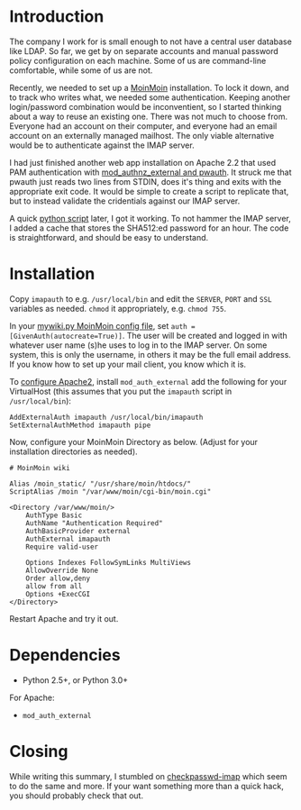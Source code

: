 # Introduction

The company I work for is small enough to not have a central user database like LDAP. So far, we get by on separate accounts and manual password policy configuration on each machine. Some of us are command-line comfortable, while some of us are not.

Recently, we needed to set up a [MoinMoin](http://www.moinmo.in) installation. To lock it down, and to track who writes what, we needed some authentication. Keeping another login/password combination would be inconventient, so I started thinking about a way to reuse an existing one. There was not much to choose from. Everyone had an account on their computer, and everyone had an email account on an externally managed mailhost. The only viable alternative would be to authenticate against the IMAP server.

I had just finished another web app installation on Apache 2.2 that used PAM authentication with [mod_authnz_external and pwauth](http://code.google.com/p/pwauth/wiki/InstallApache). It struck me that pwauth just reads two lines from STDIN, does it's thing and exits with the appropriate exit code. It would be simple to create a script to replicate that, but to instead validate the cridentials against our IMAP server.

A quick [python script](imapauth) later, I got it working. To not hammer the IMAP server, I added a cache that stores the SHA512:ed password for an hour. The code is straightforward, and should be easy to understand.

# Installation

Copy `imapauth` to e.g. `/usr/local/bin` and edit the `SERVER`, `PORT` and `SSL` variables as needed. `chmod` it appropriately, e.g. `chmod 755`.

In your [mywiki.py MoinMoin config file](http://moinmo.in/HelpOnAuthentication#given_by_REMOTE_USER_environment_variable), set `auth = [GivenAuth(autocreate=True)]`. The user will be created and logged in with whatever user name (s)he uses to log in to the IMAP server. On some system, this is only the username, in others it may be the full email address. If you know how to set up your mail client, you know which it is.

To [configure Apache2](http://code.google.com/p/pwauth/wiki/InstallApache), install `mod_auth_external` add the following for your VirtualHost (this assumes that you put the `imapauth` script in `/usr/local/bin`):

    AddExternalAuth imapauth /usr/local/bin/imapauth
    SetExternalAuthMethod imapauth pipe

Now, configure your MoinMoin Directory as below. (Adjust for your installation directories as needed).

	# MoinMoin wiki

	Alias /moin_static/ "/usr/share/moin/htdocs/"
	ScriptAlias /moin "/var/www/moin/cgi-bin/moin.cgi"

	<Directory /var/www/moin/>
		AuthType Basic
		AuthName "Authentication Required"
		AuthBasicProvider external
		AuthExternal imapauth
		Require valid-user

		Options Indexes FollowSymLinks MultiViews
		AllowOverride None
		Order allow,deny
		allow from all
		Options +ExecCGI
	</Directory>

Restart Apache and try it out.

# Dependencies

* Python 2.5+, or Python 3.0+

For Apache:

* `mod_auth_external`

# Closing

While writing this summary, I stumbled on [checkpasswd-imap](http://www.namazustudios.com/blog/checkpasswd-imap-a-mod_authnz_external-style-password-checker/) which seem to do the same and more. If your want something more than a quick hack, you should probably check that out.
